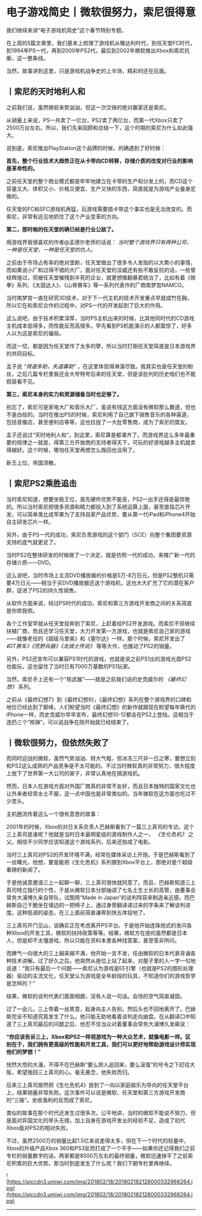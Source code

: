 # 电子游戏简史丨微软很努力，索尼很得意

我们继续来讲“电子游戏机简史”这个春节特别专题。

在上周的5篇文章里，我们基本上梳理了游戏机从雅达利时代，到任天堂FC时代，到1994年PS一代，再到2000年PS2代，最后到2002年微软推出Xbox和索尼抗衡，这一整条线。

当然，故事讲到这里，只是游戏机战争史的上半场，精彩的还在后面。

## 丨索尼的天时地利人和

之前我们说，虽然微软来势汹汹，但这一次交锋的绝对赢家还是索尼。

从销量上来说，PS一共卖了一亿台，PS2卖了两亿台，而第一代Xbox只卖了2500万台左右。所以，我们先来回顾和总结一下，这个时期的索尼为什么如此强大。

说到底，索尼推出PlayStation这个品牌的时候，的确遇到了好时候：

 **首先，整个行业技术大趋势正在从卡带向CD转移，存储介质的改变对行业的影响是革命性的。**

之前任天堂的整个商业模式都是牢牢地建立在卡带的生产和分发上的，而CD这个容量又大、体积又小、价格又便宜、生产又快的东西，简直就是为游戏产业量身定做的。

任天堂的FC和SFC游戏机再猛，玩游戏需要插卡带这个事实也是无法改变的。而索尼，非常有远见地抓住了这个产业变革的方向。

 **第二，那时候的任天堂的确已经是行业公敌了。**

用游戏界我很喜欢的作者@孟德尔老师的话说： *当时整个游戏界只有两种公司，一种是任天堂，一种是任天堂的仇人。*

之前由于市场占有率的绝对垄断，任天堂做出了很多令人发指的以大欺小的事情，而如果说小厂和过得不错的大厂，面对任天堂的淫威还有些不敢反抗的话，一些曾经辉煌过，但被任天堂摧残到半死的企业，就更想推翻暴君统治了，比如有着《铁拳》系列、《太鼓达人》、《山脊赛车》等一系列代表作的厂商南梦宫NAMCO。

当时南梦宫一直在研究3D技术，对于下一代主机的技术开发重点早就成竹在胸，所以它在和索尼合作的过程中，对PS一代的开发起到了巨大的作用。

这么说吧，由于技术积累深厚，当时PS主机出来的时候，比其他同时代的CD游戏主机成本低得多，而性能反而高很多。早先看到PS机能演示的人都震惊了，好多人以为这是索尼的骗局。

而这一切，都是因为任天堂作了太多的孽，所以当时打倒任天堂简直是日本游戏界的共同目标。

孟子说 *“得道多助，失道寡助”* ，在这里体现得淋漓尽致。我其实也是任天堂的粉丝，之后几篇专栏里我还会大夸特夸后来的任天堂，但是该批判的历史咱们也不能假装看不见。

 **第三，索尼本身的实力和资源储备当时也足够了。**

别忘了，索尼可是家电大厂和音乐大厂，虽说有钱这方面没有微软那么霸道，但也不是白给的。当时在推出PS的时候，索尼利用了自己旗下销售音乐的各种渠道，包括音像店，甚至便利店等等，这也拉拢了一大批零售商，成为了索尼的盟友。

孟子还说过“天时地利人和”，到这里，索尼算是都凑齐了。而游戏界这么多年最重要的规律之一就是，得第三方开放商的支持者得天下，可玩的好游戏越多主机就卖得越好。这个时候，哪怕任天堂再想怎么挽回也没用了。

新王上位，帝国溃散。

## 丨索尼PS2乘胜追击

当时索尼知道，想要坐稳王位，首先硬件优势不能丢，PS2一出手还得是最惊艳的。所以当时索尼把很多资源和精力都投入到了系统运算上面，甚至直指芯片开发，可以简单类比成苹果为了支持自家产品优势，要从第一代iPad和iPhone4开始自主研发芯片一样。

另外，由于PS一代的成功，索尼负责游戏的这个部门（SCE）向整个集团要资源支持的底气就更足了。

当时PS2在整体研发的时候做了一个决定，就是仿照一代的成功，来推广新一代的存储介质——DVD。

这么说吧，当时市场上主流DVD播放器的价格是5万-8万日元，但是PS2整机只需要4万日元——相当于买DVD播放器还送个游戏机，这也大大扩充了它的潜在客户群，促进了PS2的持久性销售。

从软件方面来说，经过PS时代的成功，索尼和第三方游戏开发商之间的关系简直是你侬我侬。

各个工作室早就从任天堂投奔到了索尼，上赶着给PS2开发游戏。而索尼不但继续扶植厂商，而且还学习任天堂，大力开发第一方游戏，也就是索尼自己家的游戏——就像老任的《超级马里奥》和《塞尔达》一样。那个时候，索尼开发出了 *《GT赛车》《荒野兵器》《龙骑士传说》* 等等大作，也推动了PS2的销量。

另外，PS2还宣布可以兼容PS1时代的游戏，也就是说之前PS1出的游戏光盘PS2也能玩，这也留住了当时已有7000万基数的PS1玩家。

当然，索尼手上还有一个“核武器”——就是之前我们说的史克威尔的 *《最终幻想》* 系列。

之前从《最终幻想7》到《最终幻想9》，《最终幻想》系列在整个游戏界的口碑和地位已经达到了巅峰。人们盼望当时《最终幻想》的新作就跟现在盼望每年换代的iPhone一样，而史克威尔早早宣布，最终幻想10-12都会在PS2上登陆。这相当于连扔三个“核弹”，可以说战争在刚开始就已经结束了。

## 丨微软很努力，但依然失败了

而同时迎战的微软，虽然气势汹汹、财大气粗，但冰冻三尺非一日之寒，要想立刻和PS2这么成熟的产品竞争是不太可能的。不过当时微软真的非常努力，很大程度上放下了世界第一大公司的架子，非常认真地在搞游戏机。

然而，日本人在游戏方面对外国厂商真的非常不友好，而且日本独特的国家文化也让外来者经常水土不服，这一点中国也是非常类似的。当年微软在这方面也吃过不少苦头。

主机圈流传着这么一个很有意思的故事：

2001年的时候，Xbox的对日关系负责人巴赫斯看到了一篇三上真司的专访。这个三上真司是谁呢？他就是当时日本最明星级的游戏制作人之一， *《生化危机》* 之父。相信不少同学应该知道这个游戏系列，后来还拍成了电影。

当时三上真司对PS2的开发环境不满，经常在媒体采访上开炮。于是巴赫斯看到了一丝曙光，他想，要是能把《生化危机》系列挪到Xbox平台上，那绝对是个超级重磅的新闻了。

于是他诚意邀请三上一起聊一聊，三上真司很快就同意了。而且，巴赫斯知道三上真司特立独行的个性，于是从微软日本分部抽调了七名土生土长的高管，由董事会常务大浦博久亲自带队，试图用“Made in Japan”的谈判阵容来制造亲近感。而巴赫斯自己干脆坐在墙边的一把椅子上，通过身旁翻译递过来的字条来了解谈判进度。这种低调的姿态，在三上面前简直谦卑到快五体投地了。

三上真司开门见山，说确实正在考虑离开PS平台。于是他开始连珠炮式的发问各种Xbox的开发工具，微软的扶持政策等等。结果，微软方在座的虽然都是日本人，但是却不太懂游戏，所以只能在资料本里各种找答案，甚至答非所问。

而脾气一向很大的三上越来越不满，他开始一言不发，任由微软的日本代表背诵各种技术讲解。过了好久之后，他突然从座位上站了起来，对屋子里的人一字一句地说道：“我只有最后一个问题——索尼认为游戏是EE引擎（也就是PS2的图形处理器）驱动的主流文化，任天堂认为游戏是全年龄段的玩具，不知道你们的游戏哲学是怎样的？”

结果，微软的谈判代表们面面相觑，没有人说一句话。会场的空气简直凝固。

过了一会儿，三上带着一丝笑意，起身向主人告别，然后头也不回地离开了。巴赫斯完全不知道究竟发生了什么，他只能无助地看着谈判走向崩盘。在从翻译口中知道了三上真司最后的问题之后，他忍不住当众对着董事会常务大浦博久发飙说：

 **“你应该告诉三上，Xbox和PS2一样视游戏为一种大众艺术，就像电影一样。区别在于，我们拥有更高级的性能和开发工具，我们可以更好地帮助游戏设计师实现他们的梦想！”**

恍然大悟的大浦，不得不在巴赫斯“要么把人追回来，要么滚蛋”的号令之下赶往大阪，希望挽回三上真司的心。毫无悬念，他失败而归。

后来三上真司居然把《生化危机4》放到了一向以家庭娱乐为导向的任天堂平台上，结果销量非常失败。这次事件可以说是微软、任天堂和第三方游戏开发商的“三输”。坐收渔利的反而成了索尼。

类似的故事在那个时代还发生过很多次。公平地讲，当时的微软不能说不努力，但是面对异国文化的举头无措，加上自身在游戏开发业的经验不足，造成了初代Xbox面对PS2的相对失败。

不过，虽然2500万的销量比起1.5亿来说差得太多，但在下一个时代的较量中，Xbox的升级产品Xbox 360和PS3反而打成了一个平手——如果你还记得我们之前专栏的销量数字的话，两家都是8500万左右的最终销量，微软迅速抹平了之前索尼积累的巨大优势。那当时到底发生了什么呢？我们下期专栏里再继续。

![https://piccdn3.umiwi.com/img/201802/18/201802182128000332968264.jpg](https://piccdn3.umiwi.com/img/201802/18/201802182128000332968264.jpg)

---
